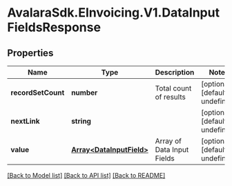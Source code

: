 # AvalaraSdk.EInvoicing.V1.DataInputFieldsResponse

## Properties

Name | Type | Description | Notes
------------ | ------------- | ------------- | -------------
**recordSetCount** | **number** | Total count of results | [optional] [default to undefined]
**nextLink** | **string** |  | [optional] [default to undefined]
**value** | [**Array&lt;DataInputField&gt;**](DataInputField.md) | Array of Data Input Fields | [optional] [default to undefined]

[[Back to Model list]](../../../README.md#documentation-for-models) [[Back to API list]](../../../README.md#documentation-for-api-endpoints) [[Back to README]](../../../README.md)

